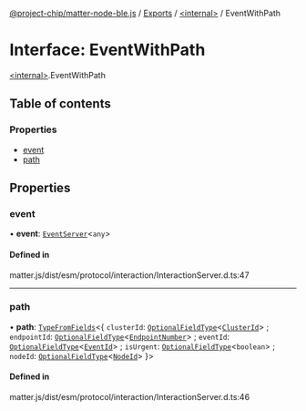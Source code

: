 [@project-chip/matter-node-ble.js](../README.md) / [Exports](../modules.md) / [\<internal\>](../modules/internal_.md) / EventWithPath

# Interface: EventWithPath

[\<internal\>](../modules/internal_.md).EventWithPath

## Table of contents

### Properties

- [event](internal_.EventWithPath.md#event)
- [path](internal_.EventWithPath.md#path)

## Properties

### event

• **event**: [`EventServer`](../classes/internal_.EventServer.md)\<`any`\>

#### Defined in

matter.js/dist/esm/protocol/interaction/InteractionServer.d.ts:47

___

### path

• **path**: [`TypeFromFields`](../modules/internal_.md#typefromfields)\<\{ `clusterId`: [`OptionalFieldType`](internal_.OptionalFieldType.md)\<[`ClusterId`](../modules/internal_.md#clusterid)\> ; `endpointId`: [`OptionalFieldType`](internal_.OptionalFieldType.md)\<[`EndpointNumber`](../modules/internal_.md#endpointnumber)\> ; `eventId`: [`OptionalFieldType`](internal_.OptionalFieldType.md)\<[`EventId`](../modules/internal_.md#eventid)\> ; `isUrgent`: [`OptionalFieldType`](internal_.OptionalFieldType.md)\<`boolean`\> ; `nodeId`: [`OptionalFieldType`](internal_.OptionalFieldType.md)\<[`NodeId`](../modules/internal_.md#nodeid)\>  }\>

#### Defined in

matter.js/dist/esm/protocol/interaction/InteractionServer.d.ts:46
